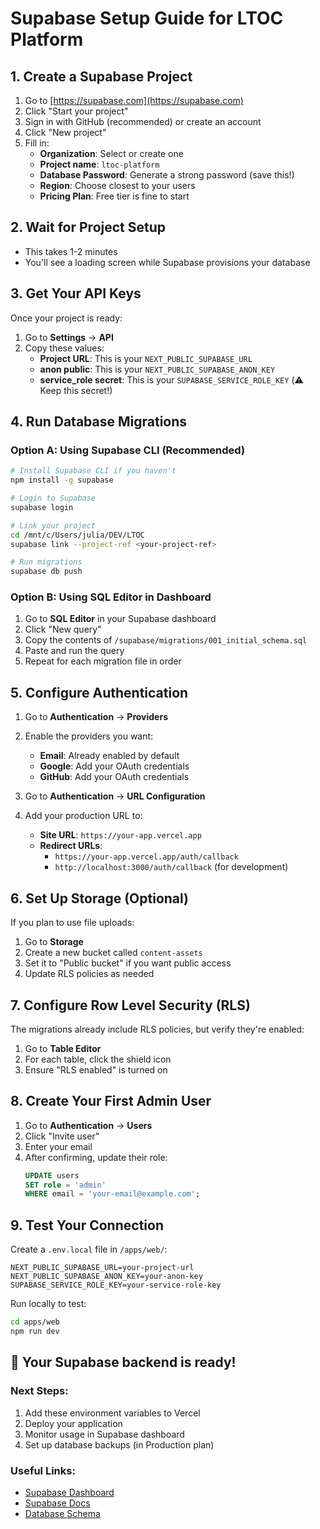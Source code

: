 # Supabase Setup Guide for LTOC Platform

## 1. Create a Supabase Project

1. Go to [https://supabase.com](https://supabase.com)
2. Click "Start your project"
3. Sign in with GitHub (recommended) or create an account
4. Click "New project"
5. Fill in:
   - **Organization**: Select or create one
   - **Project name**: `ltoc-platform` 
   - **Database Password**: Generate a strong password (save this!)
   - **Region**: Choose closest to your users
   - **Pricing Plan**: Free tier is fine to start

## 2. Wait for Project Setup
- This takes 1-2 minutes
- You'll see a loading screen while Supabase provisions your database

## 3. Get Your API Keys

Once your project is ready:

1. Go to **Settings** → **API**
2. Copy these values:
   - **Project URL**: This is your `NEXT_PUBLIC_SUPABASE_URL`
   - **anon public**: This is your `NEXT_PUBLIC_SUPABASE_ANON_KEY`
   - **service_role secret**: This is your `SUPABASE_SERVICE_ROLE_KEY` (⚠️ Keep this secret!)

## 4. Run Database Migrations

### Option A: Using Supabase CLI (Recommended)
```bash
# Install Supabase CLI if you haven't
npm install -g supabase

# Login to Supabase
supabase login

# Link your project
cd /mnt/c/Users/julia/DEV/LTOC
supabase link --project-ref <your-project-ref>

# Run migrations
supabase db push
```

### Option B: Using SQL Editor in Dashboard
1. Go to **SQL Editor** in your Supabase dashboard
2. Click "New query"
3. Copy the contents of `/supabase/migrations/001_initial_schema.sql`
4. Paste and run the query
5. Repeat for each migration file in order

## 5. Configure Authentication

1. Go to **Authentication** → **Providers**
2. Enable the providers you want:
   - **Email**: Already enabled by default
   - **Google**: Add your OAuth credentials
   - **GitHub**: Add your OAuth credentials

3. Go to **Authentication** → **URL Configuration**
4. Add your production URL to:
   - **Site URL**: `https://your-app.vercel.app`
   - **Redirect URLs**: 
     - `https://your-app.vercel.app/auth/callback`
     - `http://localhost:3000/auth/callback` (for development)

## 6. Set Up Storage (Optional)

If you plan to use file uploads:

1. Go to **Storage**
2. Create a new bucket called `content-assets`
3. Set it to "Public bucket" if you want public access
4. Update RLS policies as needed

## 7. Configure Row Level Security (RLS)

The migrations already include RLS policies, but verify they're enabled:

1. Go to **Table Editor**
2. For each table, click the shield icon
3. Ensure "RLS enabled" is turned on

## 8. Create Your First Admin User

1. Go to **Authentication** → **Users**
2. Click "Invite user"
3. Enter your email
4. After confirming, update their role:
   ```sql
   UPDATE users 
   SET role = 'admin' 
   WHERE email = 'your-email@example.com';
   ```

## 9. Test Your Connection

Create a `.env.local` file in `/apps/web/`:
```env
NEXT_PUBLIC_SUPABASE_URL=your-project-url
NEXT_PUBLIC_SUPABASE_ANON_KEY=your-anon-key
SUPABASE_SERVICE_ROLE_KEY=your-service-role-key
```

Run locally to test:
```bash
cd apps/web
npm run dev
```

## 🎉 Your Supabase backend is ready!

### Next Steps:
1. Add these environment variables to Vercel
2. Deploy your application
3. Monitor usage in Supabase dashboard
4. Set up database backups (in Production plan)

### Useful Links:
- [Supabase Dashboard](https://app.supabase.com)
- [Supabase Docs](https://supabase.com/docs)
- [Database Schema](/supabase/migrations/001_initial_schema.sql)